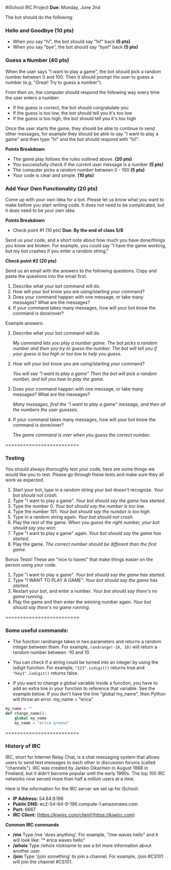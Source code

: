 #iSchool IRC Project
**Due:** Monday, June 2nd

The bot should do the following:

### Hello and Goodbye (10 pts)
  * When you say "hi", the bot should say "hi!" back **(5 pts)**
  * When you say "bye", the bot should say "bye!" back **(5 pts)**

###  Guess a Number (40 pts)
When the user says "I want to play a game", the bot should pick a random number between 0 and 100. Then it should prompt the user to guess a number (e.g. "Great! Try to guess a number").

From then on, the computer should respond the following way every time the user enters a number:
 * If the guess is correct, the bot should congratulate you 
 * If the guess is too low, the bot should tell you it's too low
 * If the guess is too high, the bot should tell you it's too high

Once the user starts the game, they should be able to continue to send other messages, for example they should be able to say "I want to play a game" and then type "hi" and the bot should respond with "hi!".

**Points Breakdown**

* The game play follows the rules outlined above. **(20 pts)**
* You successfully check if the current user message is a number **(5 pts)**
* The computer picks a random number between 0 - 100 **(5 pts)**
* Your code is clear and simple. **(10 pts)**

###  Add Your Own Functionality (20 pts)
   Come up with your own idea for a bot. Please let us know what you want to make before you start writing code. It does not need to be complicated, but it does need to be your own idea.

**Points Breakdown**

* Check point #1 (10 pts) **Due:  By the end of class 5/8**

Send us your code, and a short note about how much you have done/things you know are broken. For example, you could say "I have the game working, but my bot crashes if you enter a random string."

**Check point #2 (20 pts)**

Send us an email with the answers to the following questions. Copy and paste the questions into the email first.

1. Describe what your bot command will do. 
3. How will your bot know you are using/starting your command? 
2. Does your command happen with one message, or take many messages? What are the messages? 
4. If your command takes many messages, how will your bot know the command is done/over?

Example answers:

1. Describe what your bot command will do.
   
   _My command lets you play a number game. The bot picks a random number and then you try to guess the number. The bot will tell you if your guess is too high or too low to help you guess._

3. How will your bot know you are using/starting your command?
   
   _You will say "I want to play a game" Then the bot will pick a random number, and tell you how to play the game._

2. Does your command happen with one message, or take many messages? What are the messages?
   
   _Many messages, first the "I want to play a game" message, and then all the numbers the user guesses._

4. If your command takes many messages, how will your bot know the command is done/over?
   
   _The game command is over when you guess the correct number._

=========================
### Testing

You should always thoroughly test your code, here are some things we would like you to test. Please go through these tests and make sure they all work as expected.

1. Start your bot, type in a random string your bot doesn't recognize. _Your bot should not crash._
2. Type "I want to play a game". _Your bot should say the game has started._
3. Type the number 0. _Your bot should say the number is too low._
4. Type the number 101. _Your bot should say the number is too high._
5. Type in a random string again. _Your bot should not crash._
6. Play the rest of the game. _When you guess the right number, your bot should say you won._
8. Type "I want to play a game" again. _Your bot should say the game has started._
9. Play the game. _The correct number should be different than the first game._

Bonus Tests! These are "nice to haves" that make things easier on the person using your code.

1. Type "i want to play a game". _Your bot should say the game has started._
2. Type "I WANT TO PLAY A GAME". _Your bot should say the game has started._
3. Restart your bot, and enter a number. _Your bot should say there's no game running._
4. Play the game and then enter the winning number again. _Your bot should say there's no game running._

=========================
### Some useful commands:

* The function randrange takes in two parameters and returns a random integer between them. For example, ```randrange(-10, 10)``` will return a random number between -10 and 10.

* You can check if a string could be turned into an integer by using the isdigit function. For example, ```"123".isdigit()``` returns true and ```"hey1".isdigit()``` returns false.

* If you want to change a global variable inside a function, you have to add an extra line in your function to reference that variable. See the example below. If you don't have the line "global my_name", then Python will throw an error.
my_name = "erica"

```python
my_name = ""
def change_name():
    global my_name
    my_name = "erica greene"
```
=========================
### History of IRC
IRC, short for Internet Relay Chat, is a chat messaging system that allows users to send text messages to each other in discussion forums (called "channels"). IRC was created by Jarkko Oikarinen in August 1988 in Fineland, but it didn't become popular until the early 1990s. The top 100 IRC networks now served more than half a million users at a time.

Here is the information for the IRC server we set up for iSchool:

* **IP Address:** 54.84.9.196
* **Public DNS:** ec2-54-84-9-196.compute-1.amazonaws.com
* **Port:** 6667
* **IRC Client:** [https://kiwiirc.com/client](https://kiwiirc.com)


**Common IRC commands**
* **/me** Type /me 'does anything'. For example, "/me waves hello" and it will look like: "* erica waves hello"
* **/whois** Type /whois nickname to see a bit more information about another user.
* **/join** Type '/join something' to join a channel. For example, /join #CS101 will join the channel #CS101.
